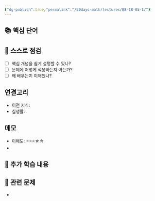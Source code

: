 ```yaml
---
{"dg-publish":true,"permalink":"/50days-math/lectures/08-18-05-1/"}
---
```



## 📚 핵심 단어
<!-- 물리적 노트에서 옮겨 적은 핵심 단어들 -->

## 🧠 스스로 점검
- [ ] 핵심 개념을 쉽게 설명할 수 있나?
- [ ] 문제에 어떻게 적용하는지 아는가?
- [ ] 왜 배우는지 이해했나?

## 연결고리
- 이전 지식: 
- 실생활: 

## 메모
- 이해도: ⭐⭐⭐☆☆
- 

## 📝 추가 학습 내용
<!-- 검색해서 찾은 추가 설명이나 개념 -->


## 🔗 관련 문제
<!-- 이 강의와 연결된 문제풀이 오답 노트 링크 -->
- 